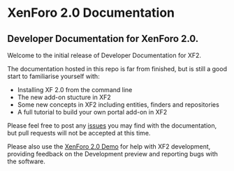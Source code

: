 # XenForo 2.0 Documentation

## Developer Documentation for XenForo 2.0.

Welcome to the initial release of Developer Documentation for XF2.

The documentation hosted in this repo is far from finished, but is still a good start to familiarise yourself with:

* Installing XF 2.0 from the command line
* The new add-on stucture in XF2
* Some new concepts in XF2 including entities, finders and repositories
* A full tutorial to build your own portal add-on in XF2

Please feel free to post any [issues](https://github.com/xenforo-ltd/docs/issues) you may find with the documentation, but pull requests will not be accepted at this time.

Please also use the [XenForo 2.0 Demo](https://xf2demo.xenforo.com) for help with XF2 development, providing feedback on the Development preview and reporting bugs with the software.
